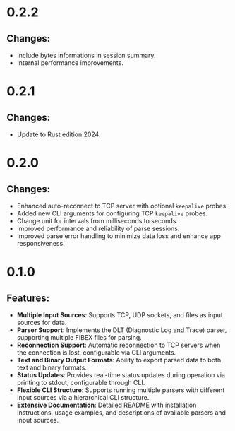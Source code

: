 # 0.2.2

## Changes:

* Include bytes informations in session summary.
* Internal performance improvements.

# 0.2.1

## Changes:

* Update to Rust edition 2024.

# 0.2.0

## Changes:

* Enhanced auto-reconnect to TCP server with optional `keepalive` probes.
* Added new CLI arguments for configuring TCP `keepalive` probes.  
* Change unit for intervals from milliseconds to seconds.
* Improved performance and reliability of parse sessions.  
* Improved parse error handling to minimize data loss and enhance app responsiveness.  

# 0.1.0

## Features:

* **Multiple Input Sources**: Supports TCP, UDP sockets, and files as input sources for data.
* **Parser Support**: Implements the DLT (Diagnostic Log and Trace) parser, supporting multiple FIBEX files for parsing.
* **Reconnection Support**: Automatic reconnection to TCP servers when the connection is lost, configurable via CLI arguments.
* **Text and Binary Output Formats**: Ability to export parsed data to both text and binary formats.
* **Status Updates**: Provides real-time status updates during operation via printing to stdout, configurable through CLI.
* **Flexible CLI Structure**: Supports running multiple parsers with different input sources via a hierarchical CLI structure.
* **Extensive Documentation**: Detailed README with installation instructions, usage examples, and descriptions of available parsers and input sources.
